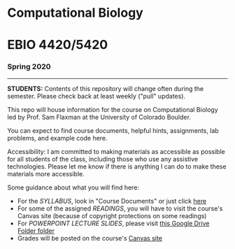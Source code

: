 # Computational Biology 
# EBIO 4420/5420
### Spring 2020

<hr>

**STUDENTS:** Contents of this repository will change often during the semester.  Please check  back at least weekly ("pull" updates).

This repo will house information for the course on Computational Biology led by Prof. Sam Flaxman at the University of Colorado Boulder.

You can expect to find course documents, helpful hints, assignments, lab problems, and example code here.

Accessibility:  I am committed to making materials as accessible as possible for all students of the class, including those who use any assistive technologies.  Please let me know if there is anything I can do to make these materials more accessible.

Some guidance about what you will find here:

* For the *SYLLABUS*, look in "Course Documents" or just click [here](https://github.com/flaxmans/CompBio_on_git/blob/master/CourseDocuments/Syllabus.md)
* For some of the assigned *READINGS*, you will have to visit the course's Canvas site (because of copyright protections on some readings)
* For *POWERPOINT LECTURE SLIDES*, please visit [this Google Drive Folder folder][GoogleDriveLink]
* Grades will be posted on the course's [Canvas site][CanvasSiteLink]


[CanvasSiteLink]: https://cuboulder.instructure.com/courses/59483
[GoogleDriveLink]: https://drive.google.com/drive/folders/1NnbmchARUxPdU6N4hdoRcbW9Yn_dXbEi?usp=sharing
